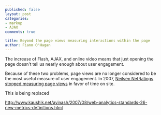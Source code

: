 ```yaml
---
published: false
layout: post
categories: 
- markup
- AJAX
comments: true

title: Beyond the page view: measuring interactions within the page
author: Fiann O'Hagan
--- 
```



The increase of Flash, AJAX, and online video means that just opening the page doesn't tell us nearly enough about user engagement. 

Because of these two problems, page views are no longer considered to be the most useful measure of user engagement. In 2007, [Neilsen NetRatings stopped measuring page views][3] in favor of time on site.

 [3]: http://www.readwriteweb.com/archives/tyranny_of_the_page_view.php


This is being replaced 
 
http://www.kaushik.net/avinash/2007/08/web-analytics-standards-26-new-metrics-definitions.html